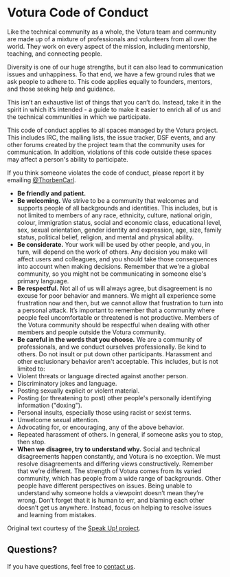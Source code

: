 # Votura Code of Conduct

Like the technical community as a whole, the Votura team and community are made up of a mixture of professionals and volunteers from all over the world. They work on every aspect of the mission, including mentorship, teaching, and connecting people.

Diversity is one of our huge strengths, but it can also lead to communication issues and unhappiness. To that end, we have a few ground rules that we ask people to adhere to. This code applies equally to founders, mentors, and those seeking help and guidance.

This isn’t an exhaustive list of things that you can’t do. Instead, take it in the spirit in which it’s intended - a guide to make it easier to enrich all of us and the technical communities in which we participate.

This code of conduct applies to all spaces managed by the Votura project. This includes IRC, the mailing lists, the issue tracker, DSF events, and any other forums created by the project team that the community uses for communication. In addition, violations of this code outside these spaces may affect a person's ability to participate.

If you think someone violates the code of conduct, please report it by emailing [@ThorbenCarl](mailto:thorben.carl@gmail.com).

- **Be friendly and patient.**
- **Be welcoming.** We strive to be a community that welcomes and supports people of all backgrounds and identities. This includes, but is not limited to members of any race, ethnicity, culture, national origin, colour, immigration status, social and economic class, educational level, sex, sexual orientation, gender identity and expression, age, size, family status, political belief, religion, and mental and physical ability.
- **Be considerate.** Your work will be used by other people, and you, in turn, will depend on the work of others. Any decision you make will affect users and colleagues, and you should take those consequences into account when making decisions. Remember that we're a global community, so you might not be communicating in someone else's primary language.
- **Be respectful.** Not all of us will always agree, but disagreement is no excuse for poor behavior and manners. We might all experience some frustration now and then, but we cannot allow that frustration to turn into a personal attack. It’s important to remember that a community where people feel uncomfortable or threatened is not productive. Members of the Votura community should be respectful when dealing with other members and people outside the Votura community.
- **Be careful in the words that you choose.** We are a community of professionals, and we conduct ourselves professionally. Be kind to others. Do not insult or put down other participants. Harassment and other exclusionary behavior aren't acceptable. This includes, but is not limited to: 
 - Violent threats or language directed against another person.
 - Discriminatory jokes and language.
 - Posting sexually explicit or violent material.
 - Posting (or threatening to post) other people's personally identifying information ("doxing").
 - Personal insults, especially those using racist or sexist terms.
 - Unwelcome sexual attention.
 - Advocating for, or encouraging, any of the above behavior.
 - Repeated harassment of others. In general, if someone asks you to stop, then stop.
- **When we disagree, try to understand why.** Social and technical disagreements happen constantly, and Votura is no exception. We must resolve disagreements and differing views constructively. Remember that we’re different. The strength of Votura comes from its varied community, which has people from a wide range of backgrounds. Other people have different perspectives on issues. Being unable to understand why someone holds a viewpoint doesn’t mean they’re wrong. Don’t forget that it is human to err, and blaming each other doesn’t get us anywhere. Instead, focus on helping to resolve issues and learning from mistakes.

Original text courtesy of the [Speak Up! project](http://web.archive.org/web/20141109123859/http://speakup.io/coc.html).

## Questions?

If you have questions, feel free to [contact us](https://github.com/SE-UUlm/votura-crypto/discussions/categories/q-a).
